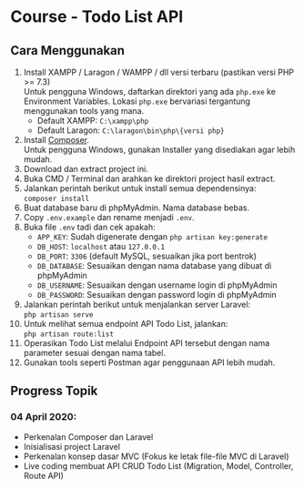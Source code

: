 # Course - Todo List API

## Cara Menggunakan

1. Install XAMPP / Laragon / WAMPP / dll versi terbaru (pastikan versi PHP >= 7.3)  
Untuk pengguna Windows, daftarkan direktori yang ada `php.exe` ke Environment Variables. Lokasi `php.exe` bervariasi tergantung menggunakan tools yang mana.  
    - Default XAMPP: `C:\xampp\php`  
    - Default Laragon: `C:\laragon\bin\php\{versi php}`
2. Install [Composer](https://getcomposer.org).  
Untuk pengguna Windows, gunakan Installer yang disediakan agar lebih mudah.
3. Download dan extract project ini.
4. Buka CMD / Terminal dan arahkan ke direktori project hasil extract.
5. Jalankan perintah berikut untuk install semua dependensinya:  
`composer install`
6. Buat database baru di phpMyAdmin. Nama database bebas.
7. Copy `.env.example` dan rename menjadi `.env`.
8. Buka file `.env` tadi dan cek apakah:  
    - `APP_KEY`: Sudah digenerate dengan `php artisan key:generate`
    - `DB_HOST`: `localhost` atau `127.0.0.1`
    - `DB_PORT`: `3306` (default MySQL, sesuaikan jika port bentrok)
    - `DB_DATABASE`: Sesuaikan dengan nama database yang dibuat di phpMyAdmin
    - `DB_USERNAME`: Sesuaikan dengan username login di phpMyAdmin
    - `DB_PASSWORD`: Sesuaikan dengan password login di phpMyAdmin
9. Jalankan perintah berikut untuk menjalankan server Laravel:  
`php artisan serve`
10. Untuk melihat semua endpoint API Todo List, jalankan:  
`php artisan route:list`
11. Operasikan Todo List melalui Endpoint API tersebut dengan nama parameter sesuai dengan nama tabel.
12. Gunakan tools seperti Postman agar penggunaan API lebih mudah.


## Progress Topik

### 04 April 2020:
- Perkenalan Composer dan Laravel
- Inisialisasi project Laravel
- Perkenalan konsep dasar MVC (Fokus ke letak file-file MVC di Laravel)
- Live coding membuat API CRUD Todo List (Migration, Model, Controller, Route API)